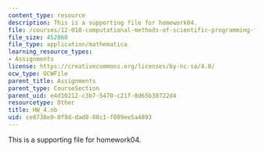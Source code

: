 ```yaml
---
content_type: resource
description: This is a supporting file for homework04.
file: /courses/12-010-computational-methods-of-scientific-programming-fall-2011/ce0738e90f9ddad808c1f089ee5a4893_HW_4.nb
file_size: 452860
file_type: application/mathematica
learning_resource_types:
- Assignments
license: https://creativecommons.org/licenses/by-nc-sa/4.0/
ocw_type: OCWFile
parent_title: Assignments
parent_type: CourseSection
parent_uid: e4d10212-c3b7-5470-c21f-8d65b30722d4
resourcetype: Other
title: HW_4.nb
uid: ce0738e9-0f9d-dad8-08c1-f089ee5a4893
---
```

This is a supporting file for homework04.